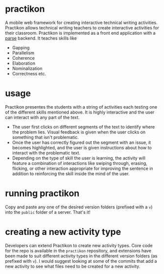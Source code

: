 # practikon

A mobile web framework for creating interactive technical writing activities. Practikon allows technical writing teachers to create interactive activities for their classroom. Practikon is implemented as a front end application with a [parse](www.parse.com) backend. It teaches skills like 
* Gapping
* Parallelism
* Coherence
* Elaboration
* Nominalization
* Correctness
etc.

# usage

Practikon presentes the students with a string of activities each testing one of the different skills mentioned above. It is highly interactive and the user can interact with any part of the text.
* The user first clicks on different segments of the text to identify where the problem lies. Visual feedback is given when the user clicks on something that isn't problematic.
* Once the user has correctly figured out the segment with an issue, it becomes highlighted, and the user is given instructions about how to interact with the problematic text. 
* Depending on the type of skill the user is learning, the activity will feature a combination of interactions like swiping through, erasing, flicking, or other interaction appropriate for improving the sentence in addition to reinforcing the skill inside the mind of the user.

# running practikon

Copy and paste any one of the desired version folders (prefixed with a `v`) into the `public` folder of a server. That's it!

# creating a new activity type

Developers can extend Practikon to create new activity types. Core code for the repo is available in the `practikon` repository, and extensions have been made to suit different activity types in the different version folders (as prefixed with `v`). I would suggest looking at some of the commits that add a new activity to see what files need to be created for a new activity.

